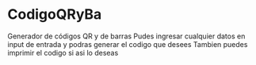 # CodigoQRyBa
Generador de códigos QR y de barras
Pudes ingresar cualquier datos en input de entrada y podras generar el codigo que desees 
Tambien puedes imprimir el codigo si asi lo deseas
